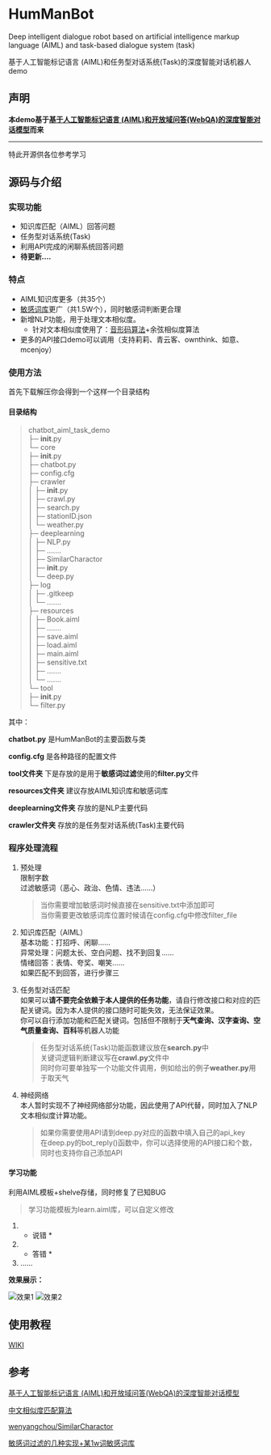 # HumManBot
Deep intelligent dialogue robot based on artificial intelligence markup language (AIML) and task-based dialogue system (task)

基于人工智能标记语言 (AIML)和任务型对话系统(Task)的深度智能对话机器人demo
## 声明
**本demo基于[基于人工智能标记语言 (AIML)和开放域问答(WebQA)的深度智能对话模型](https://github.com/zhangbincheng1997/chatbot-aiml-webqa)而来**

---
特此开源供各位参考学习

## 源码与介绍

### 实现功能
+ 知识库匹配（AIML）回答问题
+ 任务型对话系统(Task)
+ 利用API完成的闲聊系统回答问题
+ **待更新....**

### 特点
+ AIML知识库更多（共35个）
+ [敏感词库](https://github.com/observerss/textfilter)更广（共1.5W个），同时敏感词判断更合理
+ 新增NLP功能，用于处理文本相似度。
  + 针对文本相似度使用了：[音形码算法](https://github.com/wenyangchou/SimilarCharactor)+余弦相似度算法
+ 更多的API接口demo可以调用（支持莉莉、青云客、ownthink、如意、mcenjoy）

### 使用方法
首先下载解压你会得到一个这样一个目录结构

#### 目录结构
  >chatbot_aiml_task_demo<br>
├─ __init__.py<br/>
└─ core<br/>
       ├─ __init__.py<br/>
       ├─ chatbot.py<br/>
       ├─ config.cfg<br/>
       ├─ crawler<br/>
       │    ├─ __init__.py<br/>
       │    ├─ crawl.py<br/>
       │    ├─ search.py<br/>
       │    ├─ stationID.json<br/>
       │    └─ weather.py<br/>
       ├─ deeplearning<br/>
       │    ├─ NLP.py<br/>
       │    ├─  .......<br/>
       │    ├─ SimilarCharactor<br/>
       │    ├─ __init__.py<br/>
       │    └─ deep.py<br/>
       ├─ log<br/>
       │    ├─ .gitkeep<br/>
       │    └─ .......<br/>
       ├─ resources<br/>
       │    ├─ Book.aiml<br/>
       │    ├─ .......<br/>
       │    ├─ save.aiml<br/>
       │    ├─ load.aiml<br/>
       │    ├─ main.aiml<br/>
       │    ├─ sensitive.txt<br/>
       │    ├─ .......<br/>
       │    └─  .......<br/>
       └─ tool<br/>
              ├─ __init__.py<br/>
              └─ filter.py<br/>
  
 其中：
 
  **chatbot.py** 是HumManBot的主要函数与类
  
  **config.cfg** 是各种路径的配置文件
  
 **tool文件夹** 下是存放的是用于**敏感词过滤**使用的**filter.py**文件
 
 **resources文件夹** 建议存放AIML知识库和敏感词库
 
 **deeplearning文件夹** 存放的是NLP主要代码
 
  **crawler文件夹** 存放的是任务型对话系统(Task)主要代码
  
### 程序处理流程
1. 预处理<br/>
    限制字数<br/>
     过滤敏感词（恶心、政治、色情、违法......）<br/>
    >当你需要增加敏感词时候直接在sensitive.txt中添加即可<br/>
    >当你需要更改敏感词库位置时候请在config.cfg中修改filter_file<br/>

2.  知识库匹配（AIML）<br/>
    基本功能：打招呼、闲聊......<br/>
    异常处理：问题太长、空白问题、找不到回复......<br/>
    情绪回答：表情、夸奖、嘲笑......<br/>
   如果匹配不到回答，进行步骤三
3. 任务型对话匹配<br/>
    如果可以**请不要完全依赖于本人提供的任务功能**，请自行修改接口和对应的匹配关键词。因为本人提供的接口随时可能失效，无法保证效果。<br/>
    你可以自行添加功能和匹配关键词。包括但不限制于**天气查询、汉字查询、空气质量查询、百科**等机器人功能<br/>
    >任务型对话系统(Task)功能函数建议放在**search.py**中<br/>
    >关键词逻辑判断建议写在**crawl.py**文件中<br/>
    >同时你可要单独写一个功能文件调用，例如给出的例子**weather.py**用于取天气<br/>

4. 神经网络<br/>
    本人暂时实现不了神经网络部分功能，因此使用了API代替，同时加入了NLP文本相似度计算功能。<br/>
    >如果你需要使用API请到deep.py对应的函数中填入自己的api_key<br/>
    >在deep.py的bot_reply()函数中，你可以选择使用的API接口和个数，同时也支持你自己添加API<br/>

#### 学习功能
利用AIML模板+shelve存储，同时修复了已知BUG
>学习功能模板为learn.aiml库，可以自定义修改
1. * 说错 *<br/>
2. * 答错 *<br/>
3.  ......
   
   
**效果展示：**

![效果1](https://github.com/aoguai/chatbot_aiml_task_demo/blob/main/images/1.png)
![效果2](https://github.com/aoguai/chatbot_aiml_task_demo/blob/main/images/2.png)

## 使用教程
[WIKI](https://github.com/aoguai/HumManBot/wiki)

## 参考

[基于人工智能标记语言 (AIML)和开放域问答(WebQA)的深度智能对话模型](https://github.com/zhangbincheng1997/chatbot-aiml-webqa)

[中文相似度匹配算法](https://blog.csdn.net/chndata/article/details/41114771)

[wenyangchou/SimilarCharactor](https://github.com/wenyangchou/SimilarCharactor)

[敏感词过滤的几种实现+某1w词敏感词库](https://github.com/observerss/textfilter)
